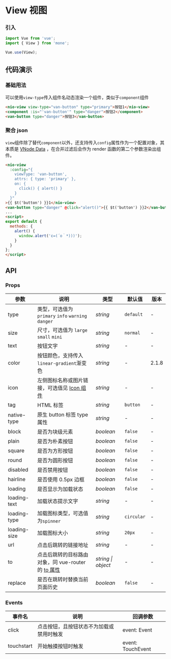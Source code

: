 # View 视图

### 引入

```javascript
import Vue from 'vue';
import { View } from 'mone';

Vue.use(View);
```

## 代码演示

### 基础用法

可以使用`view-type`传入组件名动态渲染一个组件，类似于`component`组件

```html
<nio-view view-type="van-button" type="primary">按钮1</nio-view>
<component :is="'van-button'" type="danger">按钮2</component>
<van-button type="danger">按钮3</van-button>
```

### 聚合 json

`view`组件除了替代`component`以外，还支持传入`config`属性作为一个配置对象，其本质是 [VNode Data](https://cn.vuejs.org/v2/guide/render-function.html#%E6%B7%B1%E5%85%A5%E6%95%B0%E6%8D%AE%E5%AF%B9%E8%B1%A1) ，在合并过滤后会作为 render 函数的第二个参数渲染出组件。

```html
<nio-view
  :config="{
    viewType: 'van-button',
    attrs: { type: 'primary' },
    on: {
      click() { alert() }
    }
  }"
>{{ $t('button') }}1</nio-view>
<van-button type="danger" @click="alert()">{{ $t('button') }}2</van-button>
...
<script>
export default {
  methods: {
    alert() {
      window.alert('ε=(´ο｀*)))');
    }
  }
};
</script>
```

## API

### Props

| 参数         | 说明                                                                                      | 类型               | 默认值     | 版本  |
| ------------ | ----------------------------------------------------------------------------------------- | ------------------ | ---------- | ----- |
| type         | 类型，可选值为 `primary` `info` `warning` `danger`                                        | _string_           | `default`  | -     |
| size         | 尺寸，可选值为 `large` `small` `mini`                                                     | _string_           | `normal`   | -     |
| text         | 按钮文字                                                                                  | _string_           | -          | -     |
| color        | 按钮颜色，支持传入`linear-gradient`渐变色                                                 | _string_           | -          | 2.1.8 |
| icon         | 左侧图标名称或图片链接，可选值见 [Icon 组件](#/zh-CN/icon)                                | _string_           | -          | -     |
| tag          | HTML 标签                                                                                 | _string_           | `button`   | -     |
| native-type  | 原生 button 标签 type 属性                                                                | _string_           | -          | -     |
| block        | 是否为块级元素                                                                            | _boolean_          | `false`    | -     |
| plain        | 是否为朴素按钮                                                                            | _boolean_          | `false`    | -     |
| square       | 是否为方形按钮                                                                            | _boolean_          | `false`    | -     |
| round        | 是否为圆形按钮                                                                            | _boolean_          | `false`    | -     |
| disabled     | 是否禁用按钮                                                                              | _boolean_          | `false`    | -     |
| hairline     | 是否使用 0.5px 边框                                                                       | _boolean_          | `false`    | -     |
| loading      | 是否显示为加载状态                                                                        | _boolean_          | `false`    | -     |
| loading-text | 加载状态提示文字                                                                          | _string_           | -          | -     |
| loading-type | 加载图标类型，可选值为`spinner`                                                           | _string_           | `circular` | -     |
| loading-size | 加载图标大小                                                                              | _string_           | `20px`     | -     |
| url          | 点击后跳转的链接地址                                                                      | _string_           | -          | -     |
| to           | 点击后跳转的目标路由对象，同 vue-router 的 [to 属性](https://router.vuejs.org/zh/api/#to) | _string \| object_ | -          | -     |
| replace      | 是否在跳转时替换当前页面历史                                                              | _boolean_          | `false`    | -     |

### Events

| 事件名     | 说明                                     | 回调参数          |
| ---------- | ---------------------------------------- | ----------------- |
| click      | 点击按钮，且按钮状态不为加载或禁用时触发 | event: Event      |
| touchstart | 开始触摸按钮时触发                       | event: TouchEvent |
